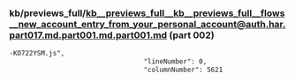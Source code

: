 ### kb/previews_full/kb__previews_full__kb__previews_full__flows__new_account_entry_from_your_personal_account@auth.har.part017.md.part001.md.part001.md (part 002)

```md
-KO722YSM.js",
                                  "lineNumber": 0,
                                  "columnNumber": 5621
                    
```

```
